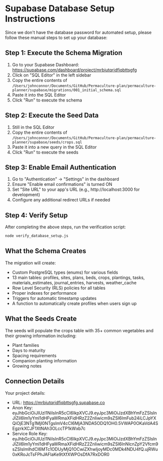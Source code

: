 # Supabase Database Setup Instructions

Since we don't have the database password for automated setup, please follow these manual steps to set up your database:

## Step 1: Execute the Schema Migration

1. Go to your Supabase Dashboard: https://supabase.com/dashboard/project/mrbiutqridfiqbttsgfg
2. Click on "SQL Editor" in the left sidebar
3. Copy the entire contents of `/Users/johnconnor/Documents/GitHub/Permaculture-plan/permaculture-planner/supabase/migrations/001_initial_schema.sql`
4. Paste it into the SQL Editor
5. Click "Run" to execute the schema

## Step 2: Execute the Seed Data

1. Still in the SQL Editor
2. Copy the entire contents of `/Users/johnconnor/Documents/GitHub/Permaculture-plan/permaculture-planner/supabase/seeds/crops.sql`
3. Paste it into a new query in the SQL Editor
4. Click "Run" to execute the seeds

## Step 3: Enable Email Authentication

1. Go to "Authentication" → "Settings" in the dashboard
2. Ensure "Enable email confirmations" is turned ON
3. Set "Site URL" to your app's URL (e.g., http://localhost:3000 for development)
4. Configure any additional redirect URLs if needed

## Step 4: Verify Setup

After completing the above steps, run the verification script:

```bash
node verify_database_setup.js
```

## What the Schema Creates

The migration will create:
- Custom PostgreSQL types (enums) for various fields
- 13 main tables: profiles, sites, plans, beds, crops, plantings, tasks, materials_estimates, journal_entries, harvests, weather_cache
- Row Level Security (RLS) policies for all tables
- Proper indexes for performance
- Triggers for automatic timestamp updates
- A function to automatically create profiles when users sign up

## What the Seeds Create

The seeds will populate the crops table with 35+ common vegetables and their growing information including:
- Plant families
- Days to maturity
- Spacing requirements
- Companion planting information
- Growing notes

## Connection Details

Your project details:
- URL: https://mrbiutqridfiqbttsgfg.supabase.co
- Anon Key: eyJhbGciOiJIUzI1NiIsInR5cCI6IkpXVCJ9.eyJpc3MiOiJzdXBhYmFzZSIsInJlZiI6Im1yYml1dHFyaWRmaXFidHRzZ2ZnIiwicm9sZSI6ImFub24iLCJpYXQiOjE3NTg1MjI0NTgsImV4cCI6MjA3NDA5ODQ1OH0.5VWAP0OKaVdA4SEgzrkXCJF1XtNAh3OLccTP1kWxb7c
- Service Role Key: eyJhbGciOiJIUzI1NiIsInR5cCI6IkpXVCJ9.eyJpc3MiOiJzdXBhYmFzZSIsInJlZiI6Im1yYml1dHFyaWRmaXFidHRzZ2ZnIiwicm9sZSI6InNlcnZpY2Vfcm9sZSIsImlhdCI6MTc1ODUyMjQ1OCwiZXhwIjoyMDc0MDk4NDU4fQ.ujRWu0xKRoJcTsFPhJAFlaKe9tXfXWPOsDfA7RxDOR0